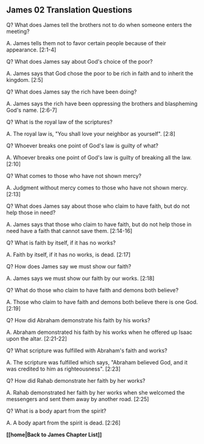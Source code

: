 ## James 02 Translation Questions ##

Q? What does James tell the brothers not to do when someone enters the meeting?

A. James tells them not to favor certain people because of their appearance. [2:1-4]

Q? What does James say about God's choice of the poor?

A. James says that God chose the poor to be rich in faith and to inherit the kingdom. [2:5]

Q? What does James say the rich have been doing?

A. James says the rich have been oppressing the brothers and blaspheming God's name. [2:6-7]

Q? What is the royal law of the scriptures?

A. The royal law is, "You shall love your neighbor as yourself". [2:8]

Q? Whoever breaks one point of God's law is guilty of what?

A. Whoever breaks one point of God's law is guilty of breaking all the law. [2:10]

Q? What comes to those who have not shown mercy?

A. Judgment without mercy comes to those who have not shown mercy. [2:13]

Q? What does James say about those who claim to have faith, but do not help those in need?

A. James says that those who claim to have faith, but do not help those in need have a faith that cannot save them. [2:14-16]

Q? What is faith by itself, if it has no works?

A. Faith by itself, if it has no works, is dead. [2:17]

Q? How does James say we must show our faith?

A. James says we must show our faith by our works. [2:18]

Q? What do those who claim to have faith and demons both believe?

A. Those who claim to have faith and demons both believe there is one God. [2:19]

Q? How did Abraham demonstrate his faith by his works?

A. Abraham demonstrated his faith by his works when he offered up Isaac upon the altar. [2:21-22]

Q? What scripture was fulfilled with Abraham's faith and works?

A. The scripture was fulfilled which says, "Abraham believed God, and it was credited to him as righteousness". [2:23]

Q? How did Rahab demonstrate her faith by her works?

A. Rahab demonstrated her faith by her works when she welcomed the messengers and sent them away by another road. [2:25]

Q? What is a body apart from the spirit?

A. A body apart from the spirit is dead. [2:26]

__[[home|Back to James Chapter List]]__

